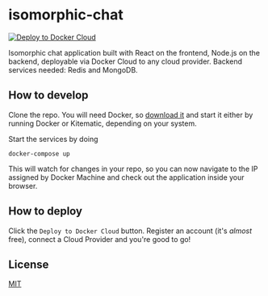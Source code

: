 # isomorphic-chat 
[![Deploy to Docker Cloud](https://files.cloud.docker.com/images/deploy-to-dockercloud.svg)](https://cloud.docker.com/stack/deploy/)

Isomorphic chat application built with React on the frontend, Node.js on the backend, deployable via Docker Cloud to any cloud provider. Backend services needed: Redis and MongoDB.

## How to develop

Clone the repo. You will need Docker, so [download it](https://docs.docker.com/engine/installation/) and start it either by running Docker or Kitematic, depending on your system.

Start the services by doing
```shell
docker-compose up
```

This will watch for changes in your repo, so you can now navigate to the IP assigned by Docker Machine and check out the application inside your browser.

## How to deploy

Click the `Deploy to Docker Cloud` button. Register an account (it's *almost* free), connect a Cloud Provider and you're good to go!

## License
[MIT](./LICENSE)
